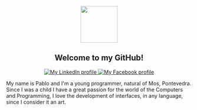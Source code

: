 <div id="header" align="center">
  <img src="https://media.giphy.com/media/RJVw6tIfb2dIwTHFb0/giphy.gif" width="100"/>
</div>

<h2 align="center">
Welcome to my GitHub!
</h2>

<div id="badges" align="center">
  <a href="https://www.linkedin.com/in/pablo-arias-pampill%C3%B3n-793b5a204/">
    <img src="https://img.shields.io/badge/LinkedIn-blue?style=for-the-badge&logo=linkedin&logoColor=white" alt="My LinkedIn profile"/>
  </a>
  <a href="https://www.facebook.com/pablo.ariaspampillon.3">
     <img src="https://img.shields.io/badge/Facebook-blue?style=for-the-badge&logo=facebook&logoColor=white" alt="My Facebook profile"/>
  </a>
</div>

<p id="contenido">
My name is Pablo and I'm a young programmer, natural of Mos, Pontevedra. Since I was a child I have a great passion for the world of the Computers and Programming, I love the development of interfaces, in any language, since I consider it an art.
</p>
